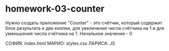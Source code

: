 # homework-03-counter

Нужно создать приложение "Counter" - это счётчик, который содержит блок результата и две кнопки,
для увеличения числа счётчика на 1 и для уменьшения числа счётчика на 1. Начальное значение - 0

СОФИЯ: index.html
МАРИО: styles.css
ЛАРИСА: JS
